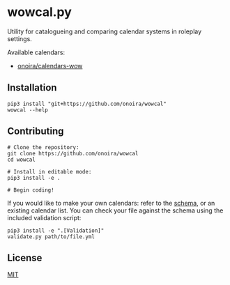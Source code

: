 # wowcal.py

Utility for catalogueing and comparing calendar systems in roleplay settings.

Available calendars:

- [onoira/calendars-wow](https://github.com/onoira/calendars-wow)

## Installation

    pip3 install "git+https://github.com/onoira/wowcal"
    wowcal --help

## Contributing

    # Clone the repository:
    git clone https://github.com/onoira/wowcal
    cd wowcal

    # Install in editable mode:
    pip3 install -e .

    # Begin coding!

If you would like to make your own calendars: refer to the [schema](schema.json), or an existing calendar list. You can check your file against the schema using the included validation script:

    pip3 install -e ".[Validation]"
    validate.py path/to/file.yml

## License

[MIT](LICENSE)
